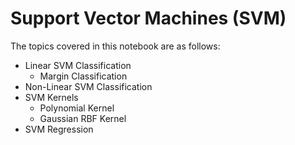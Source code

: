 # Support Vector Machines (SVM)

The topics covered in this notebook are as follows:

* Linear SVM Classification
  * Margin Classification
* Non-Linear SVM Classification
* SVM Kernels
  * Polynomial Kernel
  * Gaussian RBF Kernel
* SVM Regression
